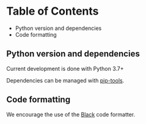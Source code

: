 # Table of Contents

* Python version and dependencies
* Code formatting

## Python version and dependencies

Current development is done with Python 3.7+

Dependencies can be managed with [pip-tools](https://github.com/jazzband/pip-tools).

## Code formatting

We encourage the use of the [Black](https://black.readthedocs.io/en/stable/) code formatter.
